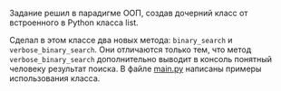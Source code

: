 Задание решил в парадигме ООП, создав дочерний класс от встроенного в Python класса list.

Сделал в этом классе два новых метода: `binary_search` и `verbose_binary_search`.
Они отличаются только тем, что метод `verbose_binary_search` дополнительно выводит в консоль
понятный человеку результат поиска. В файле [main.py](./main.py) написаны примеры использования класса.